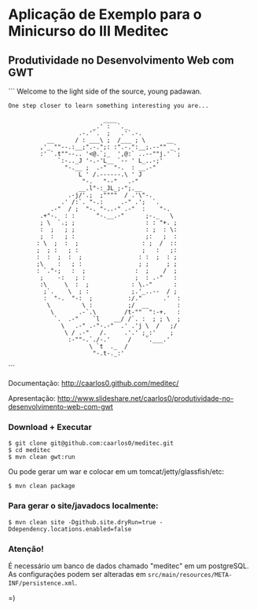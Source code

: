 # Aplicação de Exemplo para o Minicurso do III Meditec
## Produtividade no Desenvolvimento Web com GWT


´´´
    Welcome to the light side of the source, young padawan.

    One step closer to learn something interesting you are...

                               ____
                            _.' :  `._
                        .-.'`.  ;   .'`.-.
               __      / : ___\ ;  /___ ; \      __
             ,'_ ""--.:__;".-.";: :".-.":__;.--"" _`,
             :' `.t""--.. '<@.`;_  ',@:` ..--""j.' `;
                  `:-.._J '-.-'L__ `-- ' L_..-;'
                    "-.__ ;  .-"  "-.  : __.-"
                        L ' /.------.\ ' J
                         "-.   "--"   .-"
                        __.l"-:_JL_;-";.__
                     .-j/'.;  ;""""  / .'\"-.
                   .' /:`. "-.:     .-" .';  `.
                .-"  / ;  "-. "-..-" .-"  :    "-.
             .+"-.  : :      "-.__.-"      ;-._   \
             ; \  `.; ;                    : : "+. ;
             :  ;   ; ;                    : ;  : \:
             ;  :   ; :                    ;:   ;  :
            : \  ;  :  ;                  : ;  /  ::
            ;  ; :   ; :                  ;   :   ;:
            :  :  ;  :  ;                : :  ;  : ;
            ;\    :   ; :                ; ;     ; ;
            : `."-;   :  ;              :  ;    /  ;
             ;    -:   ; :              ;  : .-"   :
             :\     \  :  ;            : \.-"      :
              ;`.    \  ; :            ;.'_..--  / ;
              :  "-.  "-:  ;          :/."      .'  :
               \         \ :          ;/  __        :
                \       .-`.\        /t-""  ":-+.   :
                 `.  .-"    `l    __/ /`. :  ; ; \  ;
                   \   .-" .-"-.-"  .' .'j \  /   ;/
                    \ / .-"   /.     .'.' ;_:'    ;
                     :-""-.`./-.'     /    `.___.'
                           \ `t  ._  /
                            "-.t-._:'

´´´

Documentação: http://caarlos0.github.com/meditec/

Apresentação: http://www.slideshare.net/caarlos0/produtividade-no-desenvolvimento-web-com-gwt

### Download + Executar

```
$ git clone git@github.com:caarlos0/meditec.git
$ cd meditec
$ mvn clean gwt:run
```

Ou pode gerar um war e colocar em um tomcat/jetty/glassfish/etc:

```
$ mvn clean package
```

### Para gerar o site/javadocs localmente:

```
$ mvn clean site -Dgithub.site.dryRun=true -Ddependency.locations.enabled=false
```

### Atenção!
É necessário um banco de dados chamado "meditec" em um postgreSQL. As configurações podem ser alteradas
em `src/main/resources/META-INF/persistence.xml`.

=)